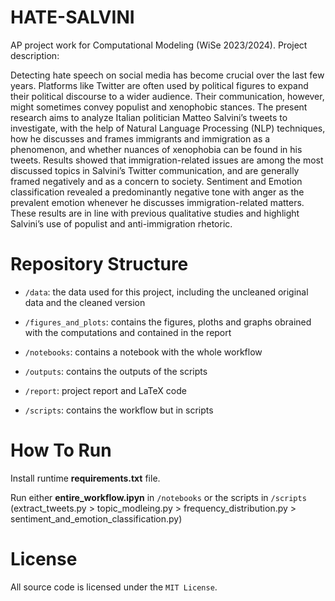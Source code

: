 # HATE-SALVINI
AP project work for Computational Modeling (WiSe 2023/2024). Project description:

Detecting hate speech on social media has become crucial over the last few years. Platforms like Twitter are often used by political figures to expand their political discourse to a wider audience. Their communication, however, might sometimes convey populist and xenophobic stances. The present research aims to analyze Italian politician Matteo Salvini’s tweets to investigate, with the help of Natural Language Processing (NLP) techniques, how he discusses and frames immigrants and immigration as a phenomenon, and whether nuances of xenophobia can be found in his tweets. Results showed that immigration-related issues are among the most discussed topics in Salvini’s Twitter communication, and are generally framed negatively and as a concern to society. Sentiment and Emotion classification revealed a predominantly negative tone with anger as the prevalent emotion whenever he discusses immigration-related matters. These results are in line with previous qualitative studies and highlight Salvini’s use of populist and anti-immigration rhetoric.

# Repository Structure

- `/data`: the data used for this project, including the uncleaned original data and the cleaned version

- `/figures_and_plots`: contains the figures, ploths and graphs obrained with the computations and contained in the report

- `/notebooks`: contains a notebook with the whole workflow

- `/outputs`: contains the outputs of the scripts

- `/report`: project report and LaTeX code

- `/scripts`: contains the workflow but in scripts

# How To Run

Install runtime **requirements.txt** file.

Run either **entire_workflow.ipyn** in `/notebooks` or the scripts in `/scripts` (extract_tweets.py > topic_modleing.py > frequency_distribution.py > sentiment_and_emotion_classification.py)

# License

All source code is licensed under the `MIT License`.
